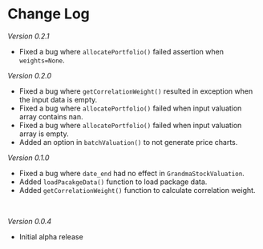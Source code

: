 # Change Log

*Version 0.2.1*
* Fixed a bug where `allocatePortfolio()` failed assertion when `weights=None`.

*Version 0.2.0*
* Fixed a bug where `getCorrelationWeight()` resulted in exception when the input data is empty.
* Fixed a bug where `allocatePortfolio()` failed when input valuation array contains nan.
* Fixed a bug where `allocatePortfolio()` failed when input valuation array is empty.
* Added an option in `batchValuation()` to not generate price charts.

*Version 0.1.0*
* Fixed a bug where `date_end` had no effect in `GrandmaStockValuation`.
* Added `loadPacakgeData()` function to load package data.
* Added `getCorrelationWeight()` function to calculate correlation weight.

<br>

*Version 0.0.4*
* Initial alpha release

